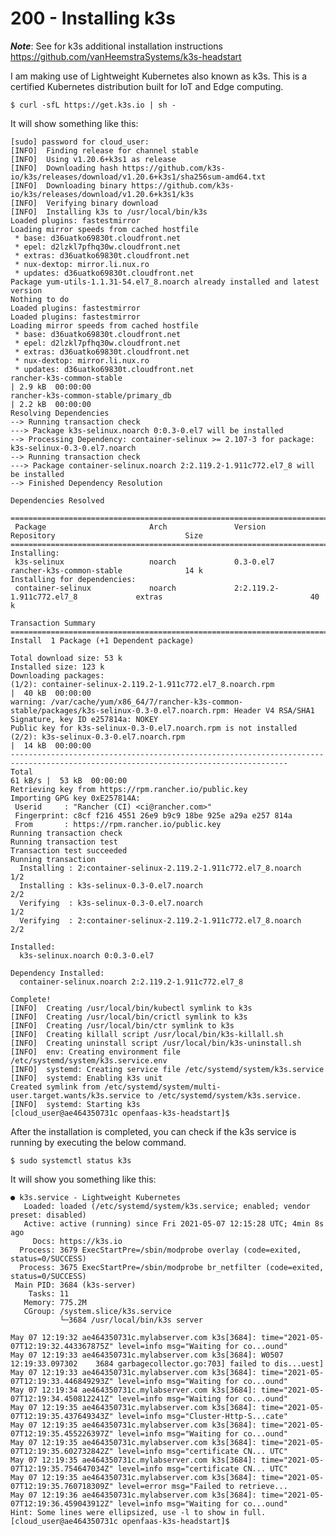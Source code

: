 # 200 - Installing k3s

***Note***: See for k3s additional installation instructions https://github.com/vanHeemstraSystems/k3s-headstart

I am making use of Lightweight Kubernetes also known as k3s. This is a certified Kubernetes distribution built for IoT and Edge computing.

```$ curl -sfL https://get.k3s.io | sh -```

It will show something like this:

```
[sudo] password for cloud_user: 
[INFO]  Finding release for channel stable
[INFO]  Using v1.20.6+k3s1 as release
[INFO]  Downloading hash https://github.com/k3s-io/k3s/releases/download/v1.20.6+k3s1/sha256sum-amd64.txt
[INFO]  Downloading binary https://github.com/k3s-io/k3s/releases/download/v1.20.6+k3s1/k3s
[INFO]  Verifying binary download
[INFO]  Installing k3s to /usr/local/bin/k3s
Loaded plugins: fastestmirror
Loading mirror speeds from cached hostfile
 * base: d36uatko69830t.cloudfront.net
 * epel: d2lzkl7pfhq30w.cloudfront.net
 * extras: d36uatko69830t.cloudfront.net
 * nux-dextop: mirror.li.nux.ro
 * updates: d36uatko69830t.cloudfront.net
Package yum-utils-1.1.31-54.el7_8.noarch already installed and latest version
Nothing to do
Loaded plugins: fastestmirror
Loaded plugins: fastestmirror
Loading mirror speeds from cached hostfile
 * base: d36uatko69830t.cloudfront.net
 * epel: d2lzkl7pfhq30w.cloudfront.net
 * extras: d36uatko69830t.cloudfront.net
 * nux-dextop: mirror.li.nux.ro
 * updates: d36uatko69830t.cloudfront.net
rancher-k3s-common-stable                                                                                    | 2.9 kB  00:00:00     
rancher-k3s-common-stable/primary_db                                                                         | 2.2 kB  00:00:00     
Resolving Dependencies
--> Running transaction check
---> Package k3s-selinux.noarch 0:0.3-0.el7 will be installed
--> Processing Dependency: container-selinux >= 2.107-3 for package: k3s-selinux-0.3-0.el7.noarch
--> Running transaction check
---> Package container-selinux.noarch 2:2.119.2-1.911c772.el7_8 will be installed
--> Finished Dependency Resolution

Dependencies Resolved

====================================================================================================================================
 Package                       Arch               Version                               Repository                             Size
====================================================================================================================================
Installing:
 k3s-selinux                   noarch             0.3-0.el7                             rancher-k3s-common-stable              14 k
Installing for dependencies:
 container-selinux             noarch             2:2.119.2-1.911c772.el7_8             extras                                 40 k

Transaction Summary
====================================================================================================================================
Install  1 Package (+1 Dependent package)

Total download size: 53 k
Installed size: 123 k
Downloading packages:
(1/2): container-selinux-2.119.2-1.911c772.el7_8.noarch.rpm                                                  |  40 kB  00:00:00     
warning: /var/cache/yum/x86_64/7/rancher-k3s-common-stable/packages/k3s-selinux-0.3-0.el7.noarch.rpm: Header V4 RSA/SHA1 Signature, key ID e257814a: NOKEY
Public key for k3s-selinux-0.3-0.el7.noarch.rpm is not installed
(2/2): k3s-selinux-0.3-0.el7.noarch.rpm                                                                      |  14 kB  00:00:00     
------------------------------------------------------------------------------------------------------------------------------------
Total                                                                                                61 kB/s |  53 kB  00:00:00     
Retrieving key from https://rpm.rancher.io/public.key
Importing GPG key 0xE257814A:
 Userid     : "Rancher (CI) <ci@rancher.com>"
 Fingerprint: c8cf f216 4551 26e9 b9c9 18be 925e a29a e257 814a
 From       : https://rpm.rancher.io/public.key
Running transaction check
Running transaction test
Transaction test succeeded
Running transaction
  Installing : 2:container-selinux-2.119.2-1.911c772.el7_8.noarch                                                               1/2 
  Installing : k3s-selinux-0.3-0.el7.noarch                                                                                     2/2 
  Verifying  : k3s-selinux-0.3-0.el7.noarch                                                                                     1/2 
  Verifying  : 2:container-selinux-2.119.2-1.911c772.el7_8.noarch                                                               2/2 

Installed:
  k3s-selinux.noarch 0:0.3-0.el7                                                                                                    

Dependency Installed:
  container-selinux.noarch 2:2.119.2-1.911c772.el7_8                                                                                

Complete!
[INFO]  Creating /usr/local/bin/kubectl symlink to k3s
[INFO]  Creating /usr/local/bin/crictl symlink to k3s
[INFO]  Creating /usr/local/bin/ctr symlink to k3s
[INFO]  Creating killall script /usr/local/bin/k3s-killall.sh
[INFO]  Creating uninstall script /usr/local/bin/k3s-uninstall.sh
[INFO]  env: Creating environment file /etc/systemd/system/k3s.service.env
[INFO]  systemd: Creating service file /etc/systemd/system/k3s.service
[INFO]  systemd: Enabling k3s unit
Created symlink from /etc/systemd/system/multi-user.target.wants/k3s.service to /etc/systemd/system/k3s.service.
[INFO]  systemd: Starting k3s
[cloud_user@ae464350731c openfaas-k3s-headstart]$ 
```

After the installation is completed, you can check if the k3s service is running by executing the below command.

```$ sudo systemctl status k3s```

It will show you something like this:

```
● k3s.service - Lightweight Kubernetes
   Loaded: loaded (/etc/systemd/system/k3s.service; enabled; vendor preset: disabled)
   Active: active (running) since Fri 2021-05-07 12:15:28 UTC; 4min 8s ago
     Docs: https://k3s.io
  Process: 3679 ExecStartPre=/sbin/modprobe overlay (code=exited, status=0/SUCCESS)
  Process: 3675 ExecStartPre=/sbin/modprobe br_netfilter (code=exited, status=0/SUCCESS)
 Main PID: 3684 (k3s-server)
    Tasks: 11
   Memory: 775.2M
   CGroup: /system.slice/k3s.service
           └─3684 /usr/local/bin/k3s server

May 07 12:19:32 ae464350731c.mylabserver.com k3s[3684]: time="2021-05-07T12:19:32.443367875Z" level=info msg="Waiting for co...ound"
May 07 12:19:33 ae464350731c.mylabserver.com k3s[3684]: W0507 12:19:33.097302    3684 garbagecollector.go:703] failed to dis...uest]
May 07 12:19:33 ae464350731c.mylabserver.com k3s[3684]: time="2021-05-07T12:19:33.446849293Z" level=info msg="Waiting for co...ound"
May 07 12:19:34 ae464350731c.mylabserver.com k3s[3684]: time="2021-05-07T12:19:34.450812241Z" level=info msg="Waiting for co...ound"
May 07 12:19:35 ae464350731c.mylabserver.com k3s[3684]: time="2021-05-07T12:19:35.437649343Z" level=info msg="Cluster-Http-S...cate"
May 07 12:19:35 ae464350731c.mylabserver.com k3s[3684]: time="2021-05-07T12:19:35.455226397Z" level=info msg="Waiting for co...ound"
May 07 12:19:35 ae464350731c.mylabserver.com k3s[3684]: time="2021-05-07T12:19:35.602732842Z" level=info msg="certificate CN... UTC"
May 07 12:19:35 ae464350731c.mylabserver.com k3s[3684]: time="2021-05-07T12:19:35.754647034Z" level=info msg="certificate CN... UTC"
May 07 12:19:35 ae464350731c.mylabserver.com k3s[3684]: time="2021-05-07T12:19:35.760718309Z" level=error msg="Failed to retrieve...
May 07 12:19:36 ae464350731c.mylabserver.com k3s[3684]: time="2021-05-07T12:19:36.459043912Z" level=info msg="Waiting for co...ound"
Hint: Some lines were ellipsized, use -l to show in full.
[cloud_user@ae464350731c openfaas-k3s-headstart]$ 
```
